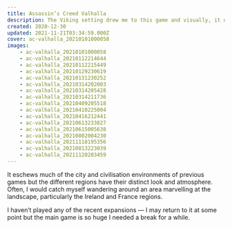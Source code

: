 ```yaml
---
title: Assassin’s Creed Valhalla
description: The Viking setting drew me to this game and visually, it does not disappoint.
created: 2020-12-30
updated: 2021-11-21T03:34:59.000Z
cover: ac-valhalla_20210101000058
images:
    - ac-valhalla_20210101000058
    - ac-valhalla_20210112214644
    - ac-valhalla_20210112215449
    - ac-valhalla_20210129230619
    - ac-valhalla_20210131230252
    - ac-valhalla_20210314202003
    - ac-valhalla_20210314205428
    - ac-valhalla_20210314211736
    - ac-valhalla_20210409205518
    - ac-valhalla_20210410225004
    - ac-valhalla_20210416212441
    - ac-valhalla_20210613233827
    - ac-valhalla_20210615005638
    - ac-valhalla_20210802004230
    - ac-valhalla_20211118195356
    - ac-valhalla_20210813223039
    - ac-valhalla_20211120203459
---
```


It eschews much of the city and civilisation environments of previous games but the different regions have their distinct look and atmosphere. Often, I would catch myself wandering around an area marvelling at the landscape, particularly the Ireland and France regions.

I haven’t played any of the recent expansions — I may return to it at some point but the main game is so huge I needed a break for a while.
